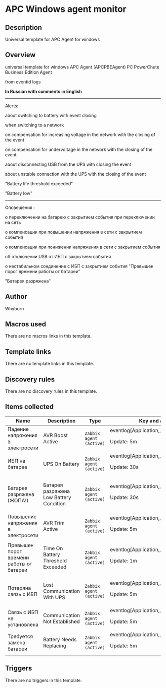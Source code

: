 # APC Windows agent monitor

## Description

Universal template for APC Agent for windows

## Overview

universal template for windows APC Agent (APCPBEAgent) PC PowerChute Business Edition Agent


from eventid logs


**In Russian with comments in English**




---


 


Alerts:


about switching to battery with event closing


when switching to a network


on compensation for increasing voltage in the network with the closing of the event


on compensation for undervoltage in the network with the closing of the event


about disconnecting USB from the UPS with closing the event


about unstable connection with the UPS with the closing of the event


"Battery life threshold exceeded"


 "Battery low"




---


 


Оповещения : 


о переключении на батарею с закрытием события при переключении на сеть 


о компенсации при повышении напряжения в сети с закрытием события 


о компенсации при понижении напряжения в сети с закрытием события 


об отключении USB от ИБП с закрытием события 


о нестабильном соединение c ИБП с закрытием события "Превышен порог времени работы от батареи" 


"Батарея разряжена"

## Author

Whyborn

## Macros used

There are no macros links in this template.

## Template links

There are no template links in this template.

## Discovery rules

There are no discovery rules in this template.

## Items collected

|Name|Description|Type|Key and additional info|
|----|-----------|----|----|
|Падение напряжения в электросети|<p>AVR Boost Active</p>|`Zabbix agent (active)`|eventlog[Application,,,APCPBEAgent,0,,skip]<p>Update: 5m</p>|
|ИБП на батарее|<p>UPS On Battery</p>|`Zabbix agent (active)`|eventlog[Application,,,APCPBEAgent,2000,,skip]<p>Update: 30s</p>|
|Батарея разряжена (ЖОПА!)|<p>Батарея разряжена Low Battery Condition</p>|`Zabbix agent (active)`|eventlog[Application,,,APCPBEAgent,2003,,skip]<p>Update: 30s</p>|
|Повышение напряжения в электросети|<p>AVR Trim Active</p>|`Zabbix agent (active)`|eventlog[Application,,,APCPBEAgent,2007,,skip]<p>Update: 5m</p>|
|Превышен порог времени работы от батареи|<p>Time On Battery Threshold Exceeded</p>|`Zabbix agent (active)`|eventlog[Application,,,APCPBEAgent,2060,,skip]<p>Update: 1m</p>|
|Потеряна связь с ИБП|<p>Lost Communication With UPS</p>|`Zabbix agent (active)`|eventlog[Application,,,APCPBEAgent,3000,,skip]<p>Update: 5m</p>|
|Связь с ИБП не установлена|<p>Communication Not Established</p>|`Zabbix agent (active)`|eventlog[Application,,,APCPBEAgent,3005,,skip]<p>Update: 5m</p>|
|Требуется замена батареи|<p>Battery Needs Replacing</p>|`Zabbix agent (active)`|eventlog[Application,,,APCPBEAgent,3016,,skip]<p>Update: 5m</p>|
## Triggers

There are no triggers in this template.

